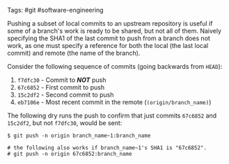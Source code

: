 Tags: #git #software-engineering 

Pushing a subset of local commits to an upstream repository is useful if some of a branch's work is ready to be shared, but not all of them.  Naively specifying the SHA1 of the last commit to push from a branch does not work, as one must specify a reference for both the local (the last local commit) and remote (the name of the branch).

Consider the following sequence of commits (going backwards from `HEAD`):
1. `f7dfc30` - Commit to ***NOT*** push
2. `67c6852` - First commit to push
3. `15c2df2` - Second commit to push
4. `eb7106e` - Most recent commit in the remote (`(origin/branch_name)`)

The following dry runs the push to confirm that just commits `67c6852` and `15c2df2`, but not `f7dfc30`, would be sent:

```shell
$ git push -n origin branch_name~1:branch_name

# the following also works if branch_name~1's SHA1 is "67c6852".
# git push -n origin 67c6852:branch_name
```
